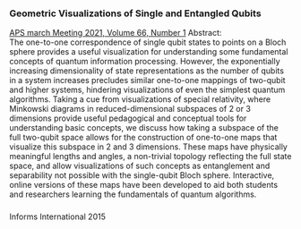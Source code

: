 



### Geometric Visualizations of Single and Entangled Qubits
[APS march Meeting 2021, Volume 66, Number 1](https://meetings.aps.org/Meeting/MAR21/Session/A29.8)
Abstract:   
The one-to-one correspondence of single qubit states to points on a Bloch sphere provides a useful visualization for understanding some fundamental concepts of quantum information processing. However, the exponentially increasing dimensionality of state representations as the number of qubits in a system increases precludes similar one-to-one mappings of two-qubit and higher systems, hindering visualizations of even the simplest quantum algorithms. Taking a cue from visualizations of special relativity, where Minkowski diagrams in reduced-dimensional subspaces of 2 or 3 dimensions provide useful pedagogical and conceptual tools for understanding basic concepts, we discuss how taking a subspace of the full two-qubit space allows for the construction of one-to-one maps that visualize this subspace in 2 and 3 dimensions. These maps have physically meaningful lengths and angles, a non-trivial topology reflecting the full state space, and allow visualizations of such concepts as entanglement and separability not possible with the single-qubit Bloch sphere. Interactive, online versions of these maps have been developed to aid both students and researchers learning the fundamentals of quantum algorithms.

### 

### 
 Informs International 2015

